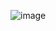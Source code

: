![image](https://github.com/Khushang49/90DaysofKubernetes/assets/95266353/5a23be8b-b9b7-4e6c-8f4b-1209411d0163)


